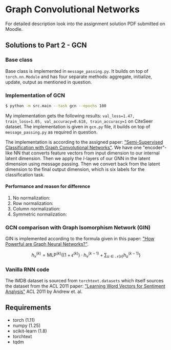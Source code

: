 # Graph Convolutional Networks

For detailed description look into the assignment solution PDF submitted on Moodle.

## Solutions to Part 2 - GCN

### Base class

Base class is implemented in `message_passing.py`. It builds on top of `torch.nn.Module` and has four separate methods: aggregate, initialize, update, output as mentioned in question.

### Implementation of GCN

```bash
$ python -m src.main --task gcn --epochs 100
```

My implementation gets the following results: `val_loss=1.47, train_loss=1.05, val_accuracy=0.618, train_accuracy=1` on CiteSeer dataset. The implementation is given in `gcn.py` file, it builds on top of `message_passing.py` as required in question.

The implementation is according to the assigned paper: ["Semi-Supervised Classification with Graph Convolutional Networks"](https://arxiv.org/abs/1609.02907). We have one "encoder"-like NN that converts feature vectors from input dimension to our internal latent dimension. Then we apply the $l$-layers of our GNN in the latent dimension using message passing. Then we convert back from the latent dimension to the final output dimension, which is six labels for the classification task.


#### Performance and reason for difference

1. No normalization:
2. Row normalization:
3. Column normalization:
4. Symmetric normalization:

### GCN comparison with Graph Isomorphism Network (GIN)

GIN is implemented according to the formula given in this paper: ["How Powerful are Graph Neural Networks?"](https://arxiv.org/abs/1810.00826).

$$h_v^{(k)}=\textrm{MLP}^{(k)}\left(\left(1 + \epsilon^{(k)}\right)\cdot h_v^{(k - 1)}+\sum_{u\in\mathcal{N}(v)}h_u^{(k-1)}\right)$$


### Vanilla RNN code

The IMDB dataset is sourced from `torchtext.datasets` which itself sources the dataset from the ACL 2011 paper: ["Learning Word Vectors for Sentiment Analysis"](https://ai.stanford.edu/~amaas/data/sentiment/) ACL 2011 by Andrew et. al.

## Requirements

* torch (1.11)
* numpy (1.25)
* scikit-learn (1.8)
* torchtext
* tqdm